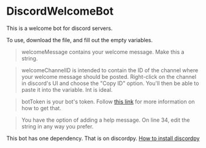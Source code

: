 # DiscordWelcomeBot
This is a welcome bot for discord servers. 

To use, download the file, and fill out the empty variables. 
 > welcomeMessage contains your welcome message. Make this a string.
 
 > welcomeChannelID is intended to contain the ID of the channel where your welcome message should be posted. Right-click        on the channel in discord's UI and choose the "Copy ID" option. You'll then be able to paste it into the variable. Int is ideal.
 
 > botToken is your bot's token. Follow [this link](https://discordpy.readthedocs.io/en/latest/discord.html#discord-intro) for more information on how to get that. 
 
 >You have the option of adding a help message. On line 34, edit the string in any way you prefer.

This bot has one dependency. That is on discordpy.
[How to install discordpy](https://discordpy.readthedocs.io/en/latest/intro.html#installing)

